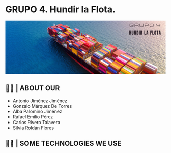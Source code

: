 # GRUPO 4. Hundir la Flota.
<picture>
  <source media="(prefers-color-scheme: dark)" srcset="https://raw.githubusercontent.com/AnonymusRiv/Hundir-la-flota/main/Portadas%20para%20Twitter%20Día%20de%20la%20Tierra%20fotografía%20planeta%20y%20Luna%20desde%20el%20espacio%20fondo%20azul.png?token=GHSAT0AAAAAAB7Z5UT6IND4INRGOIP5OFBMZAKAWPQ">
  <source media="(prefers-color-scheme: light)" srcset="https://raw.githubusercontent.com/AnonymusRiv/Hundir-la-flota/main/Portadas%20para%20Twitter%20Día%20de%20la%20Tierra%20fotografía%20planeta%20y%20Luna%20desde%20el%20espacio%20fondo%20azul.png?token=GHSAT0AAAAAAB7Z5UT6IND4INRGOIP5OFBMZAKAWPQ">
  <img alt="Shows an illustrated boat with the title of the work." src="https://raw.githubusercontent.com/AnonymusRiv/Hundir-la-flota/main/Portadas%20para%20Twitter%20Día%20de%20la%20Tierra%20fotografía%20planeta%20y%20Luna%20desde%20el%20espacio%20fondo%20azul.png?token=GHSAT0AAAAAAB7Z5UT6IND4INRGOIP5OFBMZAKAWPQ">
</picture>

## 👨‍💻 | ABOUT OUR
 - Antonio Jiménez Jiménez
 - Gonzalo Márquez De Torres
 - Alba Palomino Jiménez
 - Rafael Emilio Pérez
 - Carlos Rivero Talavera
 - Silvia Roldán Flores
 
 ## 👨‍💻 | SOME TECHNOLOGIES WE USE
 <!--- 
<picture>
  <source media="(prefers-color-scheme: dark)" srcset="https://img.shields.io/badge/C-00599C?style=for-the-badge&logo=c&logoColor=white">
  <source media="(prefers-color-scheme: light)" srcset="https://img.shields.io/badge/C-00599C?style=for-the-badge&logo=c&logoColor=white ">
  <img alt="" src="https://user-images.githubusercontent.com/25423296/163456779-a8556205-d0a5-45e2-ac17-42d089e3c3f8.png">
</picture>

<picture>
  <source media="(prefers-color-scheme: dark)" srcset="https://img.shields.io/badge/C%2B%2B-00599C?style=for-the-badge&logo=c%2B%2B&logoColor=white">
  <source media="(prefers-color-scheme: light)" srcset="https://img.shields.io/badge/C%2B%2B-00599C?style=for-the-badge&logo=c%2B%2B&logoColor=white">
  <img alt="" src="https://img.shields.io/badge/C%2B%2B-00599C?style=for-the-badge&logo=c%2B%2B&logoColor=white">
</picture>

<picture>
  <source media="(prefers-color-scheme: dark)" srcset="https://img.shields.io/badge/MySQL-005C84?style=for-the-badge&logo=mysql&logoColor=white">
  <source media="(prefers-color-scheme: light)" srcset="https://img.shields.io/badge/MySQL-005C84?style=for-the-badge&logo=mysql&logoColor=white">
  <img alt="" src="https://img.shields.io/badge/MySQL-005C84?style=for-the-badge&logo=mysql&logoColor=white">
</picture>

<picture>
  <source media="(prefers-color-scheme: dark)" srcset="https://img.shields.io/badge/Apache-D22128?style=for-the-badge&logo=Apache&logoColor=white">
  <source media="(prefers-color-scheme: light)" srcset="https://img.shields.io/badge/Apache-D22128?style=for-the-badge&logo=Apache&logoColor=white">
  <img alt="" src="https://img.shields.io/badge/Apache-D22128?style=for-the-badge&logo=Apache&logoColor=white"> 
</picture>
--!>
